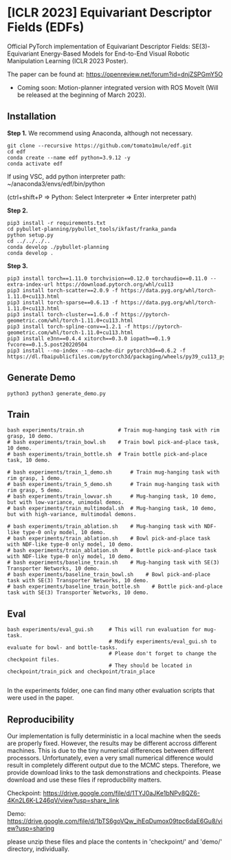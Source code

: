 # [ICLR 2023] Equivariant Descriptor Fields (EDFs)

Official PyTorch implementation of Equivariant Descriptor Fields: SE(3)-Equivariant Energy-Based Models for End-to-End Visual Robotic Manipulation Learning (ICLR 2023 Poster).

The paper can be found at: https://openreview.net/forum?id=dnjZSPGmY5O

* Coming soon: Motion-planner integrated version with ROS MoveIt (Will be released at the beginning of March 2023).

## Installation

**Step 1.** We recommend using Anaconda, although not necessary.
```shell
git clone --recursive https://github.com/tomato1mule/edf.git
cd edf
conda create --name edf python=3.9.12 -y
conda activate edf
```
If using VSC, add python interpreter path: ~/anaconda3/envs/edf/bin/python

(ctrl+shift+P => Python: Select Interpreter => Enter interpreter path)

**Step 2.**
```shell
pip3 install -r requirements.txt
cd pybullet-planning/pybullet_tools/ikfast/franka_panda
python setup.py
cd ../../../..
conda develop ./pybullet-planning
conda develop .
```

**Step 3.**
```shell
pip3 install torch==1.11.0 torchvision==0.12.0 torchaudio==0.11.0 --extra-index-url https://download.pytorch.org/whl/cu113
pip3 install torch-scatter==2.0.9 -f https://data.pyg.org/whl/torch-1.11.0+cu113.html
pip3 install torch-sparse==0.6.13 -f https://data.pyg.org/whl/torch-1.11.0+cu113.html
pip3 install torch-cluster==1.6.0 -f https://pytorch-geometric.com/whl/torch-1.11.0+cu113.html
pip3 install torch-spline-conv==1.2.1 -f https://pytorch-geometric.com/whl/torch-1.11.0+cu113.html
pip3 install e3nn==0.4.4 xitorch==0.3.0 iopath==0.1.9 fvcore==0.1.5.post20220504
pip3 install --no-index --no-cache-dir pytorch3d==0.6.2 -f https://dl.fbaipublicfiles.com/pytorch3d/packaging/wheels/py39_cu113_pyt1110/download.html
```

## Generate Demo
```shell
python3 python3 generate_demo.py
```

## Train
```shell
bash experiments/train.sh           # Train mug-hanging task with rim grasp, 10 demo.
# bash experiments/train_bowl.sh    # Train bowl pick-and-place task, 10 demo.
# bash experiments/train_bottle.sh  # Train bottle pick-and-place task, 10 demo.

# bash experiments/train_1_demo.sh      # Train mug-hanging task with rim grasp, 1 demo.
# bash experiments/train_5_demo.sh      # Train mug-hanging task with rim grasp, 5 demo.
# bash experiments/train_lowvar.sh      # Mug-hanging task, 10 demo, but with low-variance, unimodal demos.
# bash experiments/train_multimodal.sh  # Mug-hanging task, 10 demo, but with high-variance, multimodal demons.

# bash experiments/train_ablation.sh    # Mug-hanging task with NDF-like type-0 only model, 10 demo.
# bash experiments/train_ablation.sh    # Bowl pick-and-place task with NDF-like type-0 only model, 10 demo.
# bash experiments/train_ablation.sh    # Bottle pick-and-place task with NDF-like type-0 only model, 10 demo.
# bash experiments/baseline_train.sh    # Mug-hanging task with SE(3) Transporter Networks, 10 demo.
# bash experiments/baseline_train_bowl.sh    # Bowl pick-and-place task with SE(3) Transporter Networks, 10 demo.
# bash experiments/baseline_train_bottle.sh    # Bottle pick-and-place task with SE(3) Transporter Networks, 10 demo.

```

## Eval
```shell
bash experiments/eval_gui.sh     # This will run evaluation for mug-task.
                                 # Modify experiments/eval_gui.sh to evaluate for bowl- and bottle-tasks.
                                 # Please don't forget to change the checkpoint files.
                                 # They should be located in checkpoint/train_pick and checkpoint/train_place  


```
In the experiments folder, one can find many other evaluation scripts that were used in the paper.



## Reproducibility
Our implementation is fully deterministic in a local machine when the seeds are properly fixed.
However, the results may be different accross different machines.
This is due to the tiny numerical differences between different processors.
Unfortunately, even a very small numerical difference would result in completely different output due to the MCMC steps.
Therefore, we provide download links to the task demonstrations and checkpoints.
Please download and use these files if reproducbility matters.

Checkpoint: https://drive.google.com/file/d/1TYJ0aJKe1bNPv8QZ6-4Kn2L6K-L246qV/view?usp=share_link

Demo: https://drive.google.com/file/d/1bTS6goVQw_ihEqDumox09tpc6daE6Gu8/view?usp=sharing

please unzip these files and place the contents in 'checkpoint/' and 'demo/' directory, individually.







